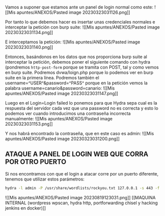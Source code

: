 Vamos a suponer que estamos ante un panel de login normal como este:
![[Mis apuntes/ANEXOS/Pasted image 20230323031126.png]]

Por tanto lo que debemos hacer es insertar unas credenciales normales e interceptar la
petición con burp suite:
![[Mis apuntes/ANEXOS/Pasted image 20230323031134.png]]

E interceptamos la petición:
![[Mis apuntes/ANEXOS/Pasted image 20230323031140.png]]

Entonces, basándonos en los datos que nos proporciona burp suite al interceptar la
petición, debemos poner el siguiente comando con hydra (pondremos `http-post-form`
porque se tramita con POST, tal y como vemos en burp suite. Podremos
dvwa/loign.php porque lo podemos ver en burp suite en la primera línea. Podremos
también el username=^USER^&password=^PASS^ porque en la petición vemos la
palabra username=canario&password=canario:
![[Mis apuntes/ANEXOS/Pasted image 20230323031147.png]]

Luego en el Login=Login failed lo ponemos para que Hydra sepa cual es la respuesta
del servidor cada vez que una password no es correcta y esto lo podemos ver cuando
introducimos una contraseña incorrecta manualmente:
![[Mis apuntes/ANEXOS/Pasted image 20230323031153.png]]

Y nos habrá encontrado la contraseña, que en este caso es admin:
![[Mis apuntes/ANEXOS/Pasted image 20230323031200.png]]

## ATAQUE A PANEL DE LOGIN WEB QUE CORRA POR OTRO PUERTO
Si nos encontramos con que el login a atacar corre por un puerto diferente, tenemos que utilizar estos parámetros:
```bash
hydra -l admin -P /usr/share/wordlists/rockyou.txt 127.0.0.1 -s 443 -f http-post-form '/j_acegi_security_check:j_username=admin&j_password=^PASS^&from=%2F&Submit=Sign+in:Invalid username or password'
```
![[Mis apuntes/ANEXOS/Pasted image 20230819123031.png]]
[[MAQUINA INTERNAL (wordpress wpscan, hydra http, portforwarding chisel y hacking jenkins en docker)]]
